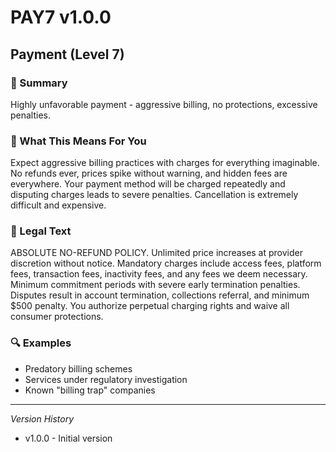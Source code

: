 # PAY7 v1.0.0

## Payment (Level 7)

### 📌 Summary
Highly unfavorable payment - aggressive billing, no protections, excessive penalties.

### 👤 What This Means For You
Expect aggressive billing practices with charges for everything imaginable. No refunds ever, prices spike without warning, and hidden fees are everywhere. Your payment method will be charged repeatedly and disputing charges leads to severe penalties. Cancellation is extremely difficult and expensive.

### 📜 Legal Text
ABSOLUTE NO-REFUND POLICY. Unlimited price increases at provider discretion without notice. Mandatory charges include access fees, platform fees, transaction fees, inactivity fees, and any fees we deem necessary. Minimum commitment periods with severe early termination penalties. Disputes result in account termination, collections referral, and minimum $500 penalty. You authorize perpetual charging rights and waive all consumer protections.

### 🔍 Examples
- Predatory billing schemes
- Services under regulatory investigation
- Known "billing trap" companies

---
*Version History*
- v1.0.0 - Initial version
